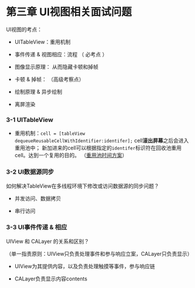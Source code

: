 # 第三章 UI视图相关面试问题

UI视图的考点：

* UITableView：重用机制

* 事件传递 & 视图相应：流程 （ 必考点 ）

* 图像显示原理： 从而隐藏卡顿和掉帧

* 卡顿 & 掉帧： （高级考察点）

* 绘制原理 & 异步绘制

* 离屏渲染

### 3-1 UITableView

* 重用机制：`cell = [tableView dequeueReusableCellWithIdentifier:identifer];` cell**滚出屏幕**之后会进入重用池中； 新加进来的cell可以根据指定的`identifer`标识符在回收池重用cell。达到一个复用的目的。 （[重用池时间方案](https://coding.imooc.com/lesson/202.html#mid=12910)）

### 3-2 UI数据源同步

如何解决TableView在多线程环境下修改或访问数据源的同步问题？

* 并发访问、数据拷贝

* 串行访问

### 3-3 UI事件传递 & 相应

UIView 和 CALayer 的关系和区别？

（单一指责原则：UIView只负责处理事件和参与响应立案，CALayer只负责显示）

* UIView为其提供内容，以及负责处理触摸等事件，参与响应链

* CALayer负责显示内容contents